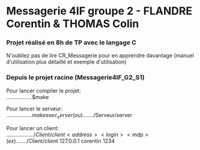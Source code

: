 # Messagerie 4IF groupe 2 - FLANDRE Corentin & THOMAS Colin
### Projet réalisé en 8h de TP avec le langage C

N'oubliez pas de lire CR_Messagerie pour en apprendre davantage
(manuel d'utilisation plus détaillé et exemple d'utilisation)

### Depuis le projet racine (Messagerie4IF_G2_S1)
Pour lancer compiler le projet:  
.................$make  

Pour lancer le serveur:  
.................$make exec_server  
(ou)......$./Serveur/server  

Pour lancer un client:  
.................$./Client/client <address> <login> <mdp>  
(ex)......$./Client/client 127.0.0.1 corentin 1234
